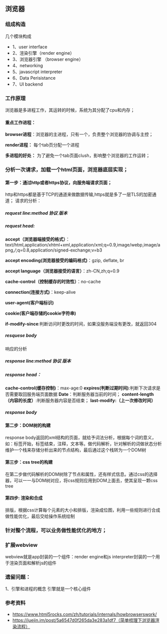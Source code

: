 ## 浏览器
### 组成构造
几个模块构成
- 1、user interface
- 2、渲染引擎（render engine）
- 3、浏览器引擎 （browser engine）
- 4、networking
- 5、javascript interpreter
- 6、Data Perisistance
- 7、UI backend

### 工作原理
浏览器是多进程工作，其运转的时候，系统为其分配了cpu和内存；
#### 重点工作进程：
**browser进程**：浏览器的主进程，只有一个，负责整个浏览器的协调与主控；

**render进程：** 每个tab页分配一个进程 

**多进程的好处：** 为了避免一个tab页面clush，影响整个浏览器的工作运转；

### 分析一次请求，加载一个html页面，浏览器底层实现；
#### 第一步：通过http或者https协议，向服务端请求页面；
http和https都是基于TCP的通道来做数据传输,https就是多了一层TLS的加密通道；
请求的分析：
##### request line:method 协议 版本
##### request head:
**accept（浏览器端接受的格式）**：text/html,application/xhtml+xml,application/xml;q=0.9,image/webp,image/apng,*/*;q=0.8,application/signed-exchange;v=b3

**accept encoding(浏览器接受的编码格式)**：gzip, deflate, br

**accept language（浏览器接受的语言）**：zh-CN,zh;q=0.9

**cache-control（控制缓存的时效性）**：no-cache

**connection(连接方式)**：keep-alive

**user-agent(客户端标识)**

**cookie(客户端存储的cookie字符串)**

**if-modify-since**:判断访问时更改的时间，如果没服务端没有更改，就返回304

##### resquese body

响应的分析
##### response line:method 协议 版本
##### response head：
**cache-control(缓存控制)**：max-age:0
**expires(判断过期时间)**:判断下次请求是否需要取回服务端页面数据
**Date**：判断服务器当前的时间；
**content-length（内容的长度）**:判断服务器内容是否结束；
**last-modify:（上一次修改时间）**
##### response body

#### 第二步：DOM树的构建
response body返回的xml结构的页面，就给予词法分析，根据每个词的意义，如：标签开始，标签结束，注释，文本等。做代码解析，针对解析的词做状态分析
维护一个栈来存储分析出来的节点结构，最后通过这个栈转为一个DOM树


#### 第三步：css tree的构建
在第二步做代码解析的DOM树除了节点和属性，还有样式信息。通过css的选择器，可以一一与DOM树对应，将css规则应用到DOM上面去，使其呈现一颗css tree

#### 第四步: 渲染和合成
排版，根据css计算每个元素的大小和排版，渲染成位图，利用一些规则进行合成做性能优化，最后交给操作系统绘制

### 针对整个流程，可以业务做性能优化的地方；

### 扩展webview
webview就是app封装的一个组件：render engine和js interpreter封装的一个用于渲染页面和解析js的组件

### 遗留问题：
1、引擎和进程的概念
引擎就是一个核心组件

### 参考资料
- https://www.html5rocks.com/zh/tutorials/internals/howbrowserswork/
- https://juejin.im/post/5a6547d0f265da3e283a1df7（简单梳理下浏览器渲染流程）